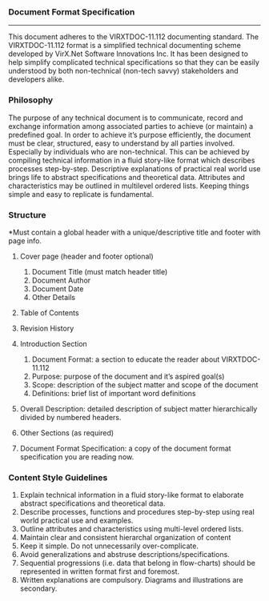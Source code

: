 

### Document Format Specification
--------------------------------------------------------

This document adheres to the VIRXTDOC-11.112 documenting standard. The
VIRXTDOC-11.112 format is a simplified technical documenting scheme
developed by VirX.Net Software Innovations Inc. It has been designed to
help simplify complicated technical specifications so that they can be
easily understood by both non-technical (non-tech savvy) stakeholders
and developers alike.

### Philosophy 

The purpose of any technical document is to communicate, record and
exchange information among associated parties to achieve (or maintain) a
predefined goal. In order to achieve it’s purpose efficiently, the
document must be clear, structured, easy to understand by all parties
involved. Especially by individuals who are non-technical. This can be
achieved by compiling technical information in a fluid story-like format
which describes processes step-by-step. Descriptive explanations of
practical real world use brings life to abstract specifications and
theoretical data. Attributes and characteristics may be outlined in
multilevel ordered lists. Keeping things simple and easy to replicate is
fundamental.

### Structure

\*Must contain a global header with a unique/descriptive title and
footer with page info.

1.  Cover page (header and footer optional)

    1.  Document Title (must match header title)
    2.  Document Author
    3.  Document Date
    4.  Other Details

2.  Table of Contents
3.  Revision History
4.  Introduction Section

    1.  Document Format: a section to educate the reader about
        VIRXTDOC-11.112
    2.  Purpose: purpose of the document and it’s aspired goal(s)
    3.  Scope: description of the subject matter and scope of the
        document
    4.  Definitions: brief list of important word definitions

5.  Overall Description: detailed description of subject matter
    hierarchically divided by numbered headers.
6.  Other Sections (as required)
7.  Document Format Specification: a copy of the document format
    specification you are reading now.

### Content Style Guidelines

1.  Explain technical information in a fluid story-like format to
    elaborate abstract specifications and theoretical data.
2.  Describe processes, functions and procedures step-by-step using real
    world practical use and examples.
3.  Outline attributes and characteristics using multi-level
    ordered lists.
4.  Maintain clear and consistent hierarchal organization of content
5.  Keep it simple. Do not unnecessarily over-complicate.
6.  Avoid generalizations and abstruse descriptions/specifications.
7.  Sequential progressions (i.e. data that belong in flow-charts)
    should be represented in written format first and foremost.
8.  Written explanations are compulsory. Diagrams and illustrations
    are secondary.


